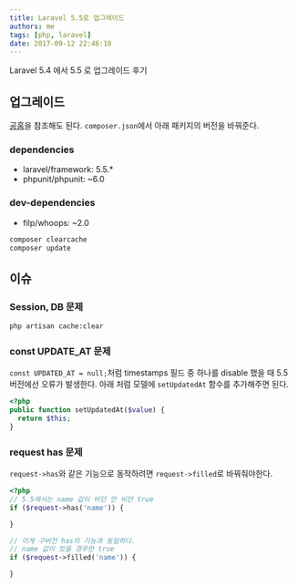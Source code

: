 ```yaml
---
title: Laravel 5.5로 업그레이드
authors: me
tags: [php, laravel]
date: 2017-09-12 22:46:10
---
```


Laravel 5.4 에서 5.5 로 업그레이드 후기

## 업그레이드

[공홈](https://laravel.com/docs/5.5/upgrade)을 참조해도 된다.
`composer.json`에서 아래 패키지의 버전을 바꿔준다.

### dependencies

- laravel/framework: 5.5.\*
- phpunit/phpunit: ~6.0

### dev-dependencies

- filp/whoops: ~2.0

```bash
composer clearcache
composer update
```

## 이슈

### Session, DB 문제

```bash
php artisan cache:clear
```

### const UPDATE_AT 문제

`const UPDATED_AT = null;`처럼 timestamps 필드 중 하나를 disable 했을 때 5.5 버전에선 오류가 발생한다.
아래 처럼 모델에 `setUpdatedAt` 함수를 추가해주면 된다.

```php
<?php
public function setUpdatedAt($value) {
  return $this;
}
```

### request has 문제

`request->has`와 같은 기능으로 동작하려면 `request->filled`로 바꿔줘야한다.

```php
<?php
// 5.5에서는 name 값이 비던 안 비던 true
if ($request->has('name')) {

}

// 이게 구버전 has의 기능과 동일하다.
// name 값이 있을 경우만 true
if ($request->filled('name')) {

}
```
